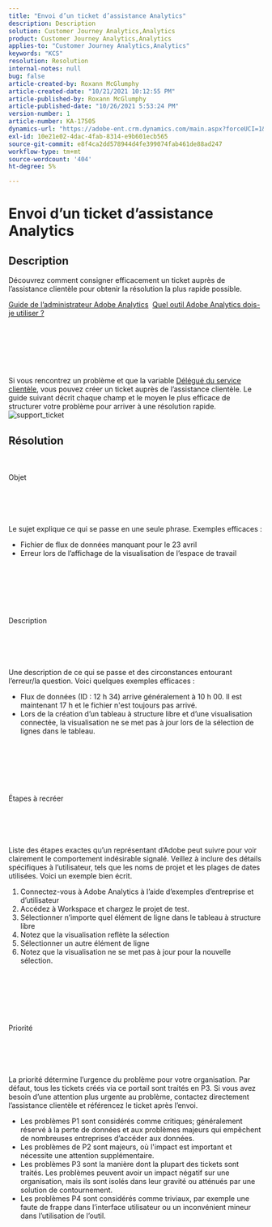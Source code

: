 ```yaml
---
title: "Envoi d’un ticket d’assistance Analytics"
description: Description
solution: Customer Journey Analytics,Analytics
product: Customer Journey Analytics,Analytics
applies-to: "Customer Journey Analytics,Analytics"
keywords: "KCS"
resolution: Resolution
internal-notes: null
bug: false
article-created-by: Roxann McGlumphy
article-created-date: "10/21/2021 10:12:55 PM"
article-published-by: Roxann McGlumphy
article-published-date: "10/26/2021 5:53:24 PM"
version-number: 1
article-number: KA-17505
dynamics-url: "https://adobe-ent.crm.dynamics.com/main.aspx?forceUCI=1&pagetype=entityrecord&etn=knowledgearticle&id=11a39905-bc32-ec11-b6e5-000d3a5ba97a"
exl-id: 10e21e02-4dac-4fab-8314-e9b601ecb565
source-git-commit: e8f4ca2dd578944d4fe399074fab461de88ad247
workflow-type: tm+mt
source-wordcount: '404'
ht-degree: 5%

---
```


# Envoi d’un ticket d’assistance Analytics

## Description


Découvrez comment consigner efficacement un ticket auprès de l’assistance clientèle pour obtenir la résolution la plus rapide possible.



[Guide de l’administrateur Adobe Analytics](https://docs.adobe.com/help/fr-FR/analytics/admin/home.html)  [Quel outil Adobe Analytics dois-je utiliser ?](https://docs.adobe.com/help/fr-FR/analytics/admin/admin-overview/which-analytics-tool.html)


<br><br><br><br> <br><br>
Si vous rencontrez un problème et que la variable [Délégué du service clientèle](https://helpx.adobe.com/fr/experience-cloud/supported-users.html), vous pouvez créer un ticket auprès de l’assistance clientèle. Le guide suivant décrit chaque champ et le moyen le plus efficace de structurer votre problème pour arriver à une résolution rapide.
![support_ticket](https://helpx.adobe.com/content/dam/help/en/analytics/kb/submitting-an-analytics-support-ticket/jcr:content/main-pars/image/support_ticket.png "support_ticket")

## Résolution

<br><br>Objet<br><br><br><br> <br><br>
Le sujet explique ce qui se passe en une seule phrase. Exemples efficaces :

- Fichier de flux de données manquant pour le 23 avril
- Erreur lors de l’affichage de la visualisation de l’espace de travail

<br><br><br><br> <br><br>Description<br><br><br><br> <br><br>
Une description de ce qui se passe et des circonstances entourant l’erreur/la question. Voici quelques exemples efficaces :

- Flux de données (ID : 12 h 34) arrive généralement à 10 h 00. Il est maintenant 17 h et le fichier n&#39;est toujours pas arrivé.
- Lors de la création d’un tableau à structure libre et d’une visualisation connectée, la visualisation ne se met pas à jour lors de la sélection de lignes dans le tableau.

<br><br><br><br> <br><br>Étapes à recréer<br><br><br><br> <br><br>
Liste des étapes exactes qu’un représentant d’Adobe peut suivre pour voir clairement le comportement indésirable signalé. Veillez à inclure des détails spécifiques à l’utilisateur, tels que les noms de projet et les plages de dates utilisées. Voici un exemple bien écrit.

1. Connectez-vous à Adobe Analytics à l’aide d’exemples d’entreprise et d’utilisateur
2. Accédez à Workspace et chargez le projet de test.
3. Sélectionner n’importe quel élément de ligne dans le tableau à structure libre
4. Notez que la visualisation reflète la sélection
5. Sélectionner un autre élément de ligne
6. Notez que la visualisation ne se met pas à jour pour la nouvelle sélection.

<br><br><br><br> <br><br>Priorité<br><br><br><br> <br><br>
La priorité détermine l’urgence du problème pour votre organisation. Par défaut, tous les tickets créés via ce portail sont traités en P3. Si vous avez besoin d’une attention plus urgente au problème, contactez directement l’assistance clientèle et référencez le ticket après l’envoi.

- Les problèmes P1 sont considérés comme critiques; généralement réservé à la perte de données et aux problèmes majeurs qui empêchent de nombreuses entreprises d’accéder aux données.
- Les problèmes de P2 sont majeurs, où l&#39;impact est important et nécessite une attention supplémentaire.
- Les problèmes P3 sont la manière dont la plupart des tickets sont traités. Les problèmes peuvent avoir un impact négatif sur une organisation, mais ils sont isolés dans leur gravité ou atténués par une solution de contournement.
- Les problèmes P4 sont considérés comme triviaux, par exemple une faute de frappe dans l’interface utilisateur ou un inconvénient mineur dans l’utilisation de l’outil.

<br><br><br><br>
